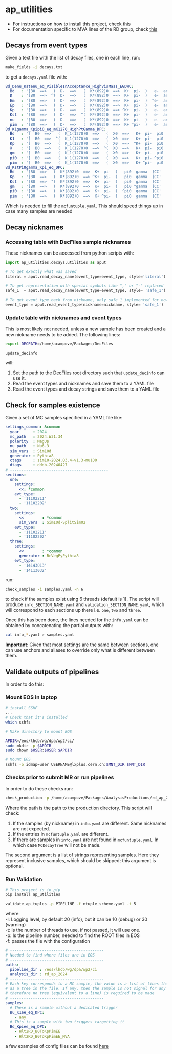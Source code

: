 # ap_utilities

- For instructions on how to install this project, check [this](doc/installation.md)   
- For documentation specific to MVA lines of the RD group, check [this](doc/mva_lines.md)   

## Decays from event types

Given a text file with the list of decay files, one in each line, run:

```bash
make_fields -i decays.txt
```

to get a `decays.yaml` file with:

```yaml
Bd_Denu_Kstenu_eq_VisibleInAcceptance_HighVisMass_EGDWC:
  Bd   : '[B0  ==>   (  D-  ==>   (  K*(892)0  ==>  K+  pi-  )   e-  anti-nu_e  )   e+  nu_e  ]CC'
  D    : '[B0  ==>  ^(  D-  ==>   (  K*(892)0  ==>  K+  pi-  )   e-  anti-nu_e  )   e+  nu_e  ]CC'
  Em   : '[B0  ==>   (  D-  ==>   (  K*(892)0  ==>  K+  pi-  )  ^e-  anti-nu_e  )   e+  nu_e  ]CC'
  Ep   : '[B0  ==>   (  D-  ==>   (  K*(892)0  ==>  K+  pi-  )   e-  anti-nu_e  )  ^e+  nu_e  ]CC'
  Kp   : '[B0  ==>   (  D-  ==>   (  K*(892)0  ==> ^K+  pi-  )   e-  anti-nu_e  )   e+  nu_e  ]CC'
  Kst  : '[B0  ==>   (  D-  ==>  ^(  K*(892)0  ==>  K+  pi-  )   e-  anti-nu_e  )   e+  nu_e  ]CC'
  nu   : '[B0  ==>   (  D-  ==>   (  K*(892)0  ==>  K+  pi-  )   e-  anti-nu_e  )   e+ ^nu_e  ]CC'
  pim  : '[B0  ==>   (  D-  ==>   (  K*(892)0  ==>  K+ ^pi-  )   e-  anti-nu_e  )   e+  nu_e  ]CC'
Bd_K1gamma_Kpipi0_eq_mK1270_HighPtGamma_DPC:
  Bd   : '[  B0  ==>   (  K_1(1270)0  ==>   (  X0  ==>   K+  pi-  pi0  ))   gamma]CC'
  K1   : '[  B0  ==>  ^(  K_1(1270)0  ==>   (  X0  ==>   K+  pi-  pi0  ))   gamma]CC'
  Kp   : '[  B0  ==>   (  K_1(1270)0  ==>   (  X0  ==>  ^K+  pi-  pi0  ))   gamma]CC'
  X    : '[  B0  ==>   (  K_1(1270)0  ==>  ^(  X0  ==>   K+  pi-  pi0  ))   gamma]CC'
  gm   : '[  B0  ==>   (  K_1(1270)0  ==>   (  X0  ==>   K+  pi-  pi0  ))  ^gamma]CC'
  pi0  : '[  B0  ==>   (  K_1(1270)0  ==>   (  X0  ==>   K+  pi- ^pi0  ))   gamma]CC'
  pim  : '[  B0  ==>   (  K_1(1270)0  ==>   (  X0  ==>   K+ ^pi-  pi0  ))   gamma]CC'
Bd_KstPi0gamma_Kpi_eq_DPC:
  Bd   : '[B0  ==>   (  K*(892)0  ==>  K+  pi-  )   pi0  gamma  ]CC'
  Kp   : '[B0  ==>   (  K*(892)0  ==> ^K+  pi-  )   pi0  gamma  ]CC'
  Kst  : '[B0  ==>  ^(  K*(892)0  ==>  K+  pi-  )   pi0  gamma  ]CC'
  gm   : '[B0  ==>   (  K*(892)0  ==>  K+  pi-  )   pi0 ^gamma  ]CC'
  pi0  : '[B0  ==>   (  K*(892)0  ==>  K+  pi-  )  ^pi0  gamma  ]CC'
  pim  : '[B0  ==>   (  K*(892)0  ==>  K+ ^pi-  )   pi0  gamma  ]CC'
```

Which is needed to fill the `mcfuntuple.yaml`. This should speed things up in case many samples are needed

## Decay nicknames

### Accessing table with DecFiles sample nicknames

These nicknames can be accessed from python scripts with:

```python
import ap_utilities.decays.utilities as aput

# To get exactly what was saved
literal = aput.read_decay_name(event_type=event_type, style='literal')

# To get representation with special symbols like "," or "-" replaced
safe_1  = aput.read_decay_name(event_type=event_type, style= 'safe_1')

# To get event type back from nickname, only safe_1 implemented for now
event_type = aput.read_event_type(nickname=nickname, style= 'safe_1')
```

### Update table with nicknames and event types

This is most likely not needed, unless a new sample has been created and a new nickname needs to be added. The following lines:

```bash
export DECPATH=/home/acampove/Packages/DecFiles

update_decinfo
```

will:

1. Set the path to the [DecFiles](https://gitlab.cern.ch/lhcb-datapkg/Gen/DecFiles)
root directory such that `update_decinfo` can use it.
1. Read the event types and nicknames and save them to a YAML file
1. Read the event types and decay strings and save them to a YAML file

## Check for samples existence

Given a set of MC samples specified in a YAML file like:

```YAML
settings_common: &common
  year      : 2024
  mc_path   : 2024.W31.34
  polarity  : MagUp
  nu_path   : Nu6.3
  sim_vers  : Sim10d
  generator : Pythia8
  ctags     : sim10-2024.Q3.4-v1.3-mu100
  dtags     : dddb-20240427
# -------------------------------------------
sections:
  one:
    settings:
      <<: *common
    evt_type:
      - '11102211'
      - '11102202'
  two:
    settings:
      <<        : *common
      sim_vers  : Sim10d-SplitSim02
    evt_type:
      - '11102211'
      - '11102202'
  three:
    settings:
      <<        : *common
      generator : BcVegPyPythia8
    evt_type:
      - '14143013'
      - '14113032'
```

run:

```bash
check_samples -i samples.yaml -n 6
```

to check if the samples exist using 6 threads (default is 1). The script will produce 
`info_SECTION_NAME.yaml` and `validation_SECTION_NAME.yaml`, which will correspond to each sections up there
i.e. `one`, `two` and `three`. 

Once this has been done, the lines needed for the `info.yaml` can be obtained by concatenating the partial outputs with:

```bash
cat info_*.yaml > samples.yaml
```

**Important**: Given that most settings are the same between sections, one can use anchors and aliases to override
only what is different between them.


## Validate outputs of pipelines

In order to do this:

### Mount EOS in laptop

```bash
# install SSHF
...
# Check that it's installed
which sshfs

# Make directory to mount EOS

APDIR=/eos/lhcb/wg/dpa/wp2/ci/
sudo mkdir -p $APDIR
sudo chown $USER:$USER $APDIR 

# Mount EOS
sshfs -o idmap=user USERNAME@lxplus.cern.ch:$MNT_DIR $MNT_DIR
```

### Checks prior to submit MR or run pipelines

In order to do these checks run:

```bash
check_production -p /home/acampove/Packages/AnalysisProductions/rd_ap_2024 -s psiX cocktail minbias
```

Where the path is the path to the production directory. This script will check:

1. If the samples (by nickname) in `info.yaml` are different. Same nicknames are not expected.
1. If the entries in `mcfuntuple.yaml` are different.
1. If there are samples in `info.yaml` are not found in `mcfuntuple.yaml`. In which case `MCDecayTree` will not be
made.

The second argument is a list of strings representing samples. Here they represent inclusive samples, which should
be skipped; this argument is optional.

### Run Validation

```bash
# This project is in pip
pip install ap_utilities

validate_ap_tuples -p PIPELINE -f ntuple_scheme.yaml -t 5
```

where:   
-l: Logging level, by default 20 (info), but it can be 10 (debug) or 30 (warning)   
-t: Is the number of threads to use, if not passed, it will use one.   
-p: Is the pipeline number, needed to find the ROOT files in EOS   
-f: passes the file with the configuration   

```yaml
# -----------------------------------------
# Needed to find where files are in EOS
# -----------------------------------------
paths:
  pipeline_dir : /eos/lhcb/wg/dpa/wp2/ci
  analysis_dir : rd_ap_2024
# -----------------------------------------
# Each key corresponds to a MC sample, the value is a list of lines that must be found
# as a tree in the file. If any, then the sample is not signal for any of the HLT2 lines
# therefore no tree (equivalent to a line) is required to be made
# -----------------------------------------
samples:
  # These is a sample without a dedicated trigger
  Bu_K1ee_eq_DPC:
    - any 
  # This is a sample with two triggers targetting it
  Bd_Kpiee_eq_DPC:
    - Hlt2RD_B0ToKpPimEE
    - Hlt2RD_B0ToKpPimEE_MVA
```

a few examples of config files can be found [here](https://github.com/acampove/config_files/tree/main/ap_utilities/validate_ap)

